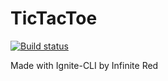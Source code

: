 # TicTacToe

[![Build status](https://build.appcenter.ms/v0.1/apps/3f8717c4-c292-4988-89d7-87265f312048/branches/master/badge)](https://appcenter.ms)

Made with Ignite-CLI by Infinite Red
